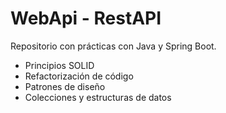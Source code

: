 # WebApi - RestAPI

Repositorio con prácticas con Java y Spring Boot.

- Principios SOLID
- Refactorización de código
- Patrones de diseño
- Colecciones y estructuras de datos
